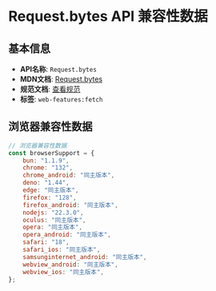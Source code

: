 # Request.bytes API 兼容性数据

## 基本信息

- **API名称**: `Request.bytes`
- **MDN文档**: [Request.bytes](https://developer.mozilla.org/docs/Web/API/Request/bytes)
- **规范文档**: [查看规范](https://fetch.spec.whatwg.org/#dom-body-bytes)
- **标签**: `web-features:fetch`

## 浏览器兼容性数据

```javascript
// 浏览器兼容性数据
const browserSupport = {
    bun: "1.1.9",
    chrome: "132",
    chrome_android: "同主版本",
    deno: "1.44",
    edge: "同主版本",
    firefox: "128",
    firefox_android: "同主版本",
    nodejs: "22.3.0",
    oculus: "同主版本",
    opera: "同主版本",
    opera_android: "同主版本",
    safari: "18",
    safari_ios: "同主版本",
    samsunginternet_android: "同主版本",
    webview_android: "同主版本",
    webview_ios: "同主版本",
};

```

